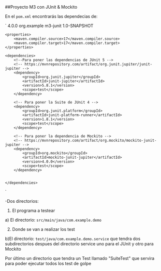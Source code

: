 ##Proyecto M3 con JUnit & Mockito

En el `pom.xml` encontrarás las dependecias de:

`<?xml version="1.0" encoding="UTF-8"?>
<project xmlns="http://maven.apache.org/POM/4.0.0"
xmlns:xsi="http://www.w3.org/2001/XMLSchema-instance"
xsi:schemaLocation="http://maven.apache.org/POM/4.0.0 http://maven.apache.org/xsd/maven-4.0.0.xsd">
<modelVersion>4.0.0</modelVersion>
<project>
    <groupId>org.example</groupId>
    <artifactId>m3-junit</artifactId>
    <version>1.0-SNAPSHOT</version>

    <properties>
        <maven.compiler.source>17</maven.compiler.source>
        <maven.compiler.target>17</maven.compiler.target>
    </properties>

    <dependencies>
        <!--Para poner las dependencias de JUnit 5 -->
        <!-- https://mvnrepository.com/artifact/org.junit.jupiter/junit-jupiter -->
        <dependency>
            <groupId>org.junit.jupiter</groupId>
            <artifactId>junit-jupiter</artifactId>
            <version>5.8.1</version>
            <scope>test</scope>
        </dependency>

        <!-- Para poner la Suite de JUnit 4 -->
        <dependency>
            <groupId>org.junit.platform</groupId>
            <artifactId>junit-platform-runner</artifactId>
            <version>1.8.1</version>
            <scope>test</scope>
        </dependency>

        <!-- Para poner la dependencia de Mockito -->
        <!-- https://mvnrepository.com/artifact/org.mockito/mockito-junit-jupiter -->
        <dependency>
            <groupId>org.mockito</groupId>
            <artifactId>mockito-junit-jupiter</artifactId>
            <version>4.0.0</version>
            <scope>test</scope>
        </dependency>


    </dependencies>

</project>`


-Dos directorios:
1. El programa a testear

  a) El directorio: `src/main/java/com.example.demo`
    
2. Donde se van a realizar los test

b)El directorio: `test/java/com.example.demo.service`
que tendra dos subdirectorios despues del directorio service uno para el JUnit y otro para Mockito

Por último un directorio que tendra un Test llamado "SuiteTest" que servira
para poder ejecutar todos los test de golpe